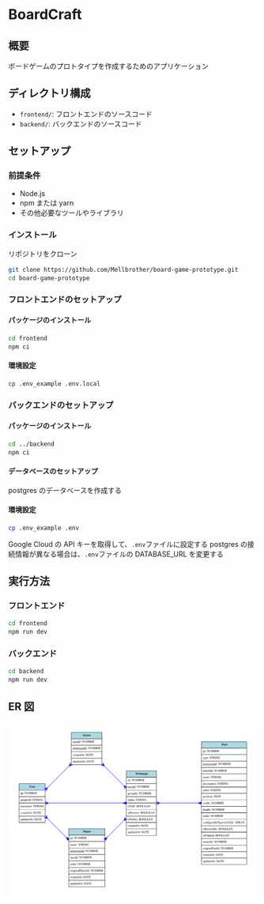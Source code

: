 # BoardCraft

## 概要

ボードゲームのプロトタイプを作成するためのアプリケーション

## ディレクトリ構成

- `frontend/`: フロントエンドのソースコード
- `backend/`: バックエンドのソースコード

## セットアップ

### 前提条件

- Node.js
- npm または yarn
- その他必要なツールやライブラリ

### インストール

リポジトリをクローン

```bash
git clone https://github.com/Mellbrother/board-game-prototype.git
cd board-game-prototype
```

### フロントエンドのセットアップ

#### パッケージのインストール

```bash
cd frontend
npm ci
```

#### 環境設定

```bash
cp .env_example .env.local
```

### バックエンドのセットアップ

#### パッケージのインストール

```bash
cd ../backend
npm ci
```

#### データベースのセットアップ

postgres のデータベースを作成する

#### 環境設定

```bash
cp .env_example .env
```

Google Cloud の API キーを取得して、`.env`ファイルに設定する
postgres の接続情報が異なる場合は、`.env`ファイルの DATABASE_URL を変更する

## 実行方法

### フロントエンド

```bash
cd frontend
npm run dev
```

### バックエンド

```bash
cd backend
npm run dev
```

## ER 図

![ER図](backend/erd.svg)
